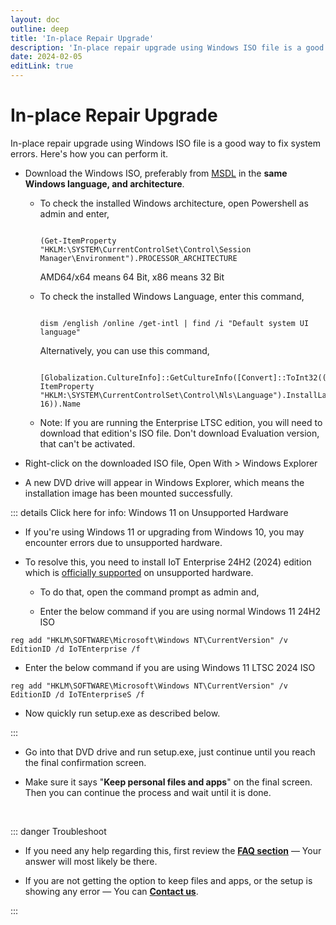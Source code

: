 ```yaml
---
layout: doc
outline: deep
title: 'In-place Repair Upgrade'
description: 'In-place repair upgrade using Windows ISO file is a good way to fix system errors'
date: 2024-02-05
editLink: true
---
```


# In-place Repair Upgrade


In-place repair upgrade using Windows ISO file is a good way to fix system errors. Here's how you can perform it.



- Download the Windows ISO, preferably from [MSDL][1] in the **same Windows language, and architecture**.

    -   To check the installed Windows architecture, open Powershell as admin and enter,

        ```

		(Get-ItemProperty "HKLM:\SYSTEM\CurrentControlSet\Control\Session Manager\Environment").PROCESSOR_ARCHITECTURE

		```

        AMD64/x64 means 64 Bit, x86 means 32 Bit

    -   To check the installed Windows Language, enter this command,

        ```

		dism /english /online /get-intl | find /i "Default system UI language"

		```

		Alternatively, you can use this command,

		```

		[Globalization.CultureInfo]::GetCultureInfo([Convert]::ToInt32((Get-ItemProperty "HKLM:\SYSTEM\CurrentControlSet\Control\Nls\Language").InstallLanguage, 16)).Name

		```

    -   Note: If you are running the Enterprise LTSC edition, you will need to download that edition's ISO file. Don't download Evaluation version, that can't be activated.

-  Right-click on the downloaded ISO file, Open With > Windows Explorer

-  A new DVD drive will appear in Windows Explorer, which means the installation image has been mounted successfully.

::: details Click here for info: Windows 11 on Unsupported Hardware

- If you're using Windows 11 or upgrading from Windows 10, you may encounter errors due to unsupported hardware.

- To resolve this, you need to install IoT Enterprise 24H2 (2024) edition which is [officially supported][2] on unsupported hardware.

  - To do that, open the command prompt as admin and,

  - Enter the below command if you are using normal Windows 11 24H2 ISO

`reg add "HKLM\SOFTWARE\Microsoft\Windows NT\CurrentVersion" /v EditionID /d IoTEnterprise /f`

  - Enter the below command if you are using Windows 11 LTSC 2024 ISO

`reg add "HKLM\SOFTWARE\Microsoft\Windows NT\CurrentVersion" /v EditionID /d IoTEnterpriseS /f`

- Now quickly run setup.exe as described below.

:::

- Go into that DVD drive and run setup.exe, just continue until you reach the final confirmation screen.

- Make sure it says "**Keep personal files and apps**" on the final screen. Then you can continue the process and wait until it is done.

<br/>

::: danger Troubleshoot

- If you need any help regarding this, first review the [**FAQ section**](./faq) — Your answer will most likely be there.

- If you are not getting the option to keep files and apps, or the setup is showing any error — You can [**Contact us**](./troubleshoot).

:::

[1]: https://msdl.gravesoft.dev/
[2]: https://learn.microsoft.com/en-us/windows/iot/iot-enterprise/Hardware/System_Requirements?tabs=Windows11LTSC#optional-minimum-requirements
